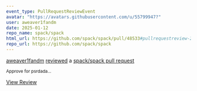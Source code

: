 ```yaml
---
event_type: PullRequestReviewEvent
avatar: "https://avatars.githubusercontent.com/u/55799947?"
user: aweaver1fandm
date: 2025-01-12
repo_name: spack/spack
html_url: https://github.com/spack/spack/pull/48533#pullrequestreview-2545316826
repo_url: https://github.com/spack/spack
---
```


<a href='https://github.com/aweaver1fandm' target='_blank'>aweaver1fandm</a> <a href='https://github.com/spack/spack/pull/48533#pullrequestreview-2545316826' target='_blank'>reviewed</a> a <a href='https://github.com/spack/spack/pull/48533' target='_blank'>spack/spack pull request</a>

<small>Approve for psrdada...</small>

<a href='https://github.com/spack/spack/pull/48533#pullrequestreview-2545316826' target='_blank'>View Review</a>